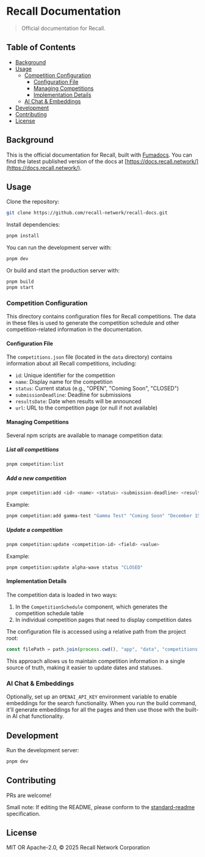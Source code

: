 # Recall Documentation

> Official documentation for Recall.

## Table of Contents

- [Background](#background)
- [Usage](#usage)
  - [Competition Configuration](#competition-configuration)
    - [Configuration File](#configuration-file)
    - [Managing Competitions](#managing-competitions)
    - [Implementation Details](#implementation-details)
  - [AI Chat \& Embeddings](#ai-chat--embeddings)
- [Development](#development)
- [Contributing](#contributing)
- [License](#license)

## Background

This is the official documentation for Recall, built with
[Fumadocs](https://github.com/fuma-nama/fumadocs). You can find the latest published version of the
docs at [https://docs.recall.network/](https://docs.recall.network/).

## Usage

Clone the repository:

```bash
git clone https://github.com/recall-network/recall-docs.git
```

Install dependencies:

```bash
pnpm install
```

You can run the development server with:

```bash
pnpm dev
```

Or build and start the production server with:

```bash
pnpm build
pnpm start
```

### Competition Configuration

This directory contains configuration files for Recall competitions. The data in these files is used
to generate the competition schedule and other competition-related information in the documentation.

#### Configuration File

The `competitions.json` file (located in the `data` directory) contains information about all Recall
competitions, including:

- `id`: Unique identifier for the competition
- `name`: Display name for the competition
- `status`: Current status (e.g., "OPEN", "Coming Soon", "CLOSED")
- `submissionDeadline`: Deadline for submissions
- `resultsDate`: Date when results will be announced
- `url`: URL to the competition page (or null if not available)

#### Managing Competitions

Several npm scripts are available to manage competition data:

##### List all competitions

```bash
pnpm competition:list
```

##### Add a new competition

```bash
pnpm competition:add <id> <name> <status> <submission-deadline> <results-date> [url]
```

Example:

```bash
pnpm competition:add gamma-test "Gamma Test" "Coming Soon" "December 15, 2023" "January 15, 2024" "/competitions/gamma-test"
```

##### Update a competition

```bash
pnpm competition:update <competition-id> <field> <value>
```

Example:

```bash
pnpm competition:update alpha-wave status "CLOSED"
```

#### Implementation Details

The competition data is loaded in two ways:

1. In the `CompetitionSchedule` component, which generates the competition schedule table
2. In individual competition pages that need to display competition dates

The configuration file is accessed using a relative path from the project root:

```javascript
const filePath = path.join(process.cwd(), "app", "data", "competitions.json");
```

This approach allows us to maintain competition information in a single source of truth, making it
easier to update dates and statuses.

### AI Chat & Embeddings

Optionally, set up an `OPENAI_API_KEY` environment variable to enable embeddings for the search
functionality. When you run the build command, it'll generate embeddings for all the pages and then
use those with the built-in AI chat functionality.

## Development

Run the development server:

```bash
pnpm dev
```

## Contributing

PRs are welcome!

Small note: If editing the README, please conform to the
[standard-readme](https://github.com/RichardLitt/standard-readme) specification.

## License

MIT OR Apache-2.0, © 2025 Recall Network Corporation
